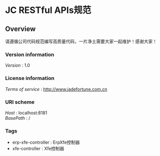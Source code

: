 # JC RESTful APIs规范


<a name="overview"></a>
## Overview
请遵循公司代码规范编写高质量代码，一片净土需要大家一起维护！感谢大家！


### Version information
*Version* : 1.0


### License information
*Terms of service* : http://www.jadefortune.com.cn


### URI scheme
*Host* : localhost:8181  
*BasePath* : /


### Tags

* erp-xfe-controller : ErpXfe控制器
* xfe-controller : Xfe控制器



